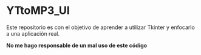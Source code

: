 # YTtoMP3_UI
Este repositorio es con el objetivo de aprender a utilizar Tkinter y enfocarlo a una aplicación real. 

**No me hago responsable de un mal uso de este código**
